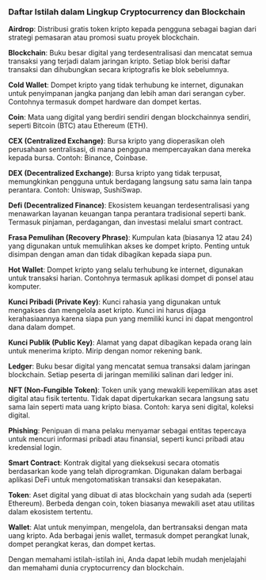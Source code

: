 ### Daftar Istilah dalam Lingkup Cryptocurrency dan Blockchain

**Airdrop**: Distribusi gratis token kripto kepada pengguna sebagai bagian dari strategi pemasaran atau promosi suatu proyek blockchain.

**Blockchain**: Buku besar digital yang terdesentralisasi dan mencatat semua transaksi yang terjadi dalam jaringan kripto. Setiap blok berisi daftar transaksi dan dihubungkan secara kriptografis ke blok sebelumnya.

**Cold Wallet**: Dompet kripto yang tidak terhubung ke internet, digunakan untuk penyimpanan jangka panjang dan lebih aman dari serangan cyber. Contohnya termasuk dompet hardware dan dompet kertas.

**Coin**: Mata uang digital yang berdiri sendiri dengan blockchainnya sendiri, seperti Bitcoin (BTC) atau Ethereum (ETH).

**CEX (Centralized Exchange)**: Bursa kripto yang dioperasikan oleh perusahaan sentralisasi, di mana pengguna mempercayakan dana mereka kepada bursa. Contoh: Binance, Coinbase.

**DEX (Decentralized Exchange)**: Bursa kripto yang tidak terpusat, memungkinkan pengguna untuk berdagang langsung satu sama lain tanpa perantara. Contoh: Uniswap, SushiSwap.

**Defi (Decentralized Finance)**: Ekosistem keuangan terdesentralisasi yang menawarkan layanan keuangan tanpa perantara tradisional seperti bank. Termasuk pinjaman, perdagangan, dan investasi melalui smart contract.

**Frasa Pemulihan (Recovery Phrase)**: Kumpulan kata (biasanya 12 atau 24) yang digunakan untuk memulihkan akses ke dompet kripto. Penting untuk disimpan dengan aman dan tidak dibagikan kepada siapa pun.

**Hot Wallet**: Dompet kripto yang selalu terhubung ke internet, digunakan untuk transaksi harian. Contohnya termasuk aplikasi dompet di ponsel atau komputer.

**Kunci Pribadi (Private Key)**: Kunci rahasia yang digunakan untuk mengakses dan mengelola aset kripto. Kunci ini harus dijaga kerahasiaannya karena siapa pun yang memiliki kunci ini dapat mengontrol dana dalam dompet.

**Kunci Publik (Public Key)**: Alamat yang dapat dibagikan kepada orang lain untuk menerima kripto. Mirip dengan nomor rekening bank.

**Ledger**: Buku besar digital yang mencatat semua transaksi dalam jaringan blockchain. Setiap peserta di jaringan memiliki salinan dari ledger ini.

**NFT (Non-Fungible Token)**: Token unik yang mewakili kepemilikan atas aset digital atau fisik tertentu. Tidak dapat dipertukarkan secara langsung satu sama lain seperti mata uang kripto biasa. Contoh: karya seni digital, koleksi digital.

**Phishing**: Penipuan di mana pelaku menyamar sebagai entitas tepercaya untuk mencuri informasi pribadi atau finansial, seperti kunci pribadi atau kredensial login.

**Smart Contract**: Kontrak digital yang dieksekusi secara otomatis berdasarkan kode yang telah diprogramkan. Digunakan dalam berbagai aplikasi DeFi untuk mengotomatiskan transaksi dan kesepakatan.

**Token**: Aset digital yang dibuat di atas blockchain yang sudah ada (seperti Ethereum). Berbeda dengan coin, token biasanya mewakili aset atau utilitas dalam ekosistem tertentu.

**Wallet**: Alat untuk menyimpan, mengelola, dan bertransaksi dengan mata uang kripto. Ada berbagai jenis wallet, termasuk dompet perangkat lunak, dompet perangkat keras, dan dompet kertas.

Dengan memahami istilah-istilah ini, Anda dapat lebih mudah menjelajahi dan memahami dunia cryptocurrency dan blockchain.
